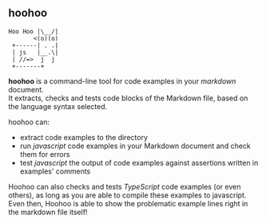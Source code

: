 ## hoohoo

```
Hoo Hoo |\__/|
       <(o)(o)
 +------| . .|
 | js   |__.\|
 | //=>  j  j
 +-------+
```

**hoohoo** is a command-line tool for code examples in your _markdown_ document.  
It extracts, checks and tests code blocks of the Markdown file, based on the language syntax selected.

hoohoo can:

- extract code examples to the directory
- run _javascript_ code examples in your Markdown document and check them for errors
- test _javascript_ the output of code examples against assertions written in examples' comments

Hoohoo can also checks and tests _TypeScript_ code examples (or even others), as long as you are able to compile these examples to javascript. Even then, Hoohoo is able to show the problematic example lines right in the markdown file itself!
